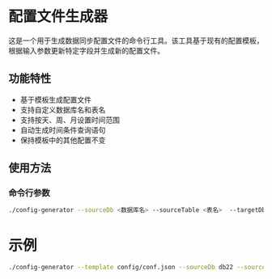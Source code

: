 # 配置文件生成器

这是一个用于生成数据同步配置文件的命令行工具。该工具基于现有的配置模板，根据输入参数更新特定字段并生成新的配置文件。

## 功能特性

- 基于模板生成配置文件
- 支持自定义数据库名和表名
- 支持按天、周、月设置时间范围
- 自动生成时间条件查询语句
- 保持模板中的其他配置不变

## 使用方法

### 命令行参数

```bash
./config-generator --sourceDb <数据库名> --sourceTable <表名>  --targetDbTable <目标数据库表名> --timeunit <时间单位> [-template <模板配置路径>]
```

# 示例

```bash
./config-generator --template config/conf.json --sourceDb db22 --sourceTable test22 --targetDbTable dd.tt --timeunit week
```